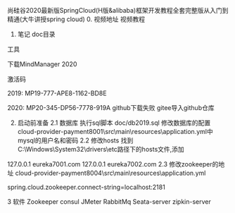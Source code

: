 尚硅谷2020最新版SpringCloud(H版&alibaba)框架开发教程全套完整版从入门到精通(大牛讲授spring cloud)
0. 视频地址
视频教程

1. 笔记
doc目录

  工具

  下载MindManager 2020

  激活码

   2019: MP19-777-APE8-1162-BD8E

   2020: MP20-345-DP56-7778-919A
  github下载失败
  gitee导入github仓库

  2. 启动前准备
  2.1 数据库
  执行sql脚本 doc/db2019.sql
  修改数据库的配置
   cloud-provider-payment8001\src\main\resources\application.yml中
  mysql的用户名和密码
  2.2 修改hosts
   找到C:\Windows\System32\drivers\etc路径下的hosts文件,添加

   127.0.0.1 eureka7001.com
   127.0.0.1 eureka7002.com
  2.3 修改zookeeper的地址
   cloud-provider-payment8004\src\main\resources\application.yml

   spring.cloud.zookeeper.connect-string=localhost:2181

  3 软件
   Zookeeper
   consul
   JMeter
   RabbitMq
   Seata-server
   zipkin-server
